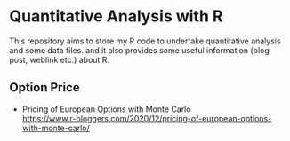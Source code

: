 # Quantitative Analysis with R

This repository aims to store my R code to undertake quantitative analysis and some data files. and it also provides some useful information (blog post, weblink etc.) about R.


## Option Price

* Pricing of European Options with Monte Carlo \
https://www.r-bloggers.com/2020/12/pricing-of-european-options-with-monte-carlo/
